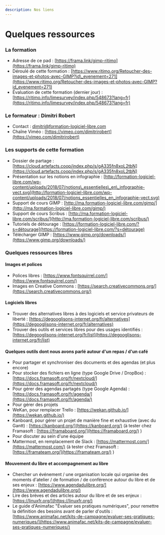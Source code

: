 ```yaml
---
description: Nos liens
---
```


# Quelques ressources

### La formation

* Adresse de ce pad : [https://frama.link/gimp-ritimo](https://frama.link/gimp-ritimo)
* Déroulé de cette formation : [https://www.ritimo.org/Retoucher-des-images-et-photos-avec-GIMP?id\_evenement=271](https://www.ritimo.org/Retoucher-des-images-et-photos-avec-GIMP?id_evenement=271)
* Évaluation de cette formation \(dernier jour\) : [https://ritimo.info/limesurvey/index.php/548673?lang=fr](https://ritimo.info/limesurvey/index.php/548673?lang=fr)                        

### Le formateur : Dimitri Robert

* Contact : dimitri@formation-logiciel-libre.com
* Chaîne Viméo : [https://vimeo.com/dimitrirobert](https://vimeo.com/dimitrirobert)

### Les supports de cette formation

* Dossier de partage : [https://cloud.artefacts.coop/index.php/s/gA335fn8xoL2tbN](https://cloud.artefacts.coop/index.php/s/gA335fn8xoL2tbN)
* Présentation sur les notions en infographie : [http://formation-logiciel-libre.com/wp-content/uploads/2018/07/notions\_essentielles\_en\_infographie-vect.svg](http://formation-logiciel-libre.com/wp-content/uploads/2018/07/notions_essentielles_en_infographie-vect.svg)
* Support de cours GIMP : [http://ma.formation-logiciel-libre.com/gimp/](http://ma.formation-logiciel-libre.com/gimp/)
* Support de cours Scribus : [http://ma.formation-logiciel-libre.com/scribus/](http://ma.formation-logiciel-libre.com/scribus/)
* Tutoriels de détourage : [https://formation-logiciel-libre.com/?s=détourage](https://formation-logiciel-libre.com/?s=détourage)
* Télécharger GIMP : [https://www.gimp.org/downloads/](https://www.gimp.org/downloads/)

### Quelques ressources libres

#### Images et polices

* Polices libres : [https://www.fontsquirrel.com/](https://www.fontsquirrel.com/)
* Images en Creative Commons : [https://search.creativecommons.org/](https://search.creativecommons.org/)

#### Logiciels libres

* Trouver des alternatives libres à des logiciels et service privateurs de liberté : [https://degooglisons-internet.org/fr/alternatives](https://degooglisons-internet.org/fr/alternatives)
* Trouver des outils et services libres pour des usages identifiés : [https://degooglisons-internet.org/fr/list](https://degooglisons-internet.org/fr/list)

#### Quelques outils dont nous avons parlé autour d'un repas / d'un café

* Pour partager et synchroniser des documents et des agendas \(et plus encore\) 
* Pour stocker des fichiers en ligne \(type Google Drive / DropBox\) : [https://docs.framasoft.org/fr/nextcloud/](https://docs.framasoft.org/fr/nextcloud/)
* Pour gérer des agendas partagés \(type Google Agenda\) : [https://docs.framasoft.org/fr/agenda/](https://docs.framasoft.org/fr/agenda/)
* Pour gérer des projets
* WeKan, pour remplacer Trello : [https://wekan.github.io/](https://wekan.github.io/)
* Kanboard, pour gérer un projet de manière fine et exhaustive \(avec du Gantt\) : [https://kanboard.org/](https://kanboard.org/) \(à tester chez Framasoft : [https://framaboard.org/](https://framaboard.org/) \)
* Pour discuter au sein d'une équipe
* Mattermost, en remplacement de Slack : [https://mattermost.com/](https://mattermost.com/) \(à tester chez Framasoft : [https://framateam.org/](https://framateam.org/) \)

#### Mouvement du libre et accompagnement au libre

* Chercher un événement / une organisation locale qui organise des moments d'atelier / de formation / de conférence autour du libre et de ses enjeux : [https://www.agendadulibre.org/](https://www.agendadulibre.org/)
* Lire des brèves et des articles autour du libre et de ses enjeux : [https://linuxfr.org/](https://linuxfr.org/)
* Le guide d'Animafac "Évaluer ses pratiques numériques", pour remettre la définition des besoins avant de parler d'outils : [https://www.animafac.net/kits-de-campagne/evaluer-ses-pratiques-numeriques/](https://www.animafac.net/kits-de-campagne/evaluer-ses-pratiques-numeriques/)

